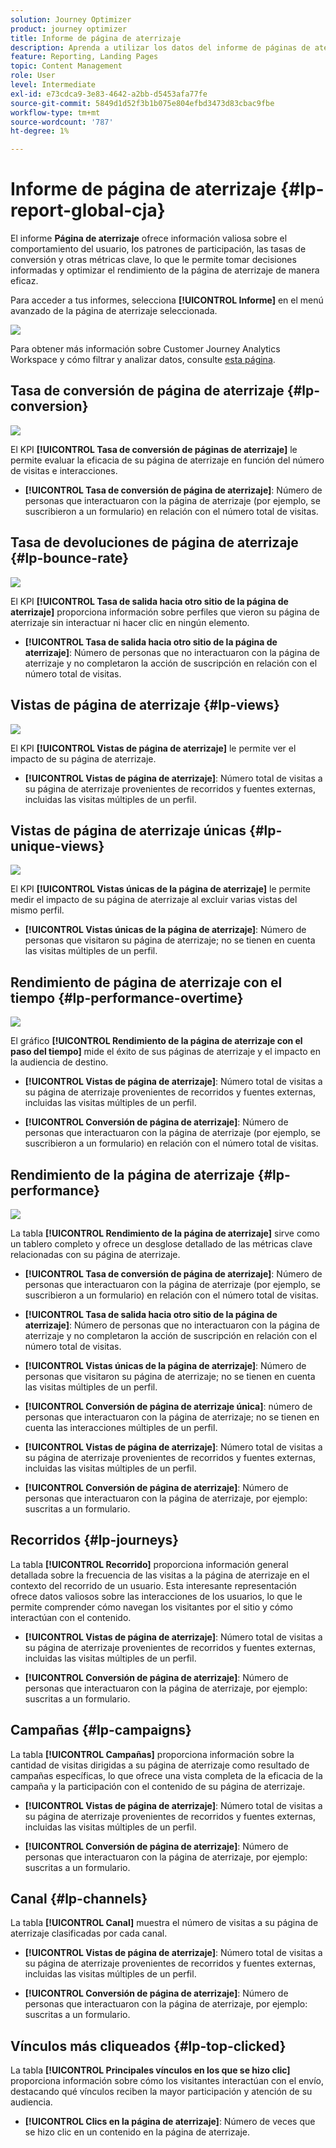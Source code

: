 ```yaml
---
solution: Journey Optimizer
product: journey optimizer
title: Informe de página de aterrizaje
description: Aprenda a utilizar los datos del informe de páginas de aterrizaje
feature: Reporting, Landing Pages
topic: Content Management
role: User
level: Intermediate
exl-id: e73cdca9-3e83-4642-a2bb-d5453afa77fe
source-git-commit: 5849d1d52f3b1b075e804efbd3473d83cbac9fbe
workflow-type: tm+mt
source-wordcount: '787'
ht-degree: 1%

---
```


# Informe de página de aterrizaje {#lp-report-global-cja}

El informe **Página de aterrizaje** ofrece información valiosa sobre el comportamiento del usuario, los patrones de participación, las tasas de conversión y otras métricas clave, lo que le permite tomar decisiones informadas y optimizar el rendimiento de la página de aterrizaje de manera eficaz.

Para acceder a tus informes, selecciona **[!UICONTROL Informe]** en el menú avanzado de la página de aterrizaje seleccionada.

![](assets/cja-lp.png)

Para obtener más información sobre Customer Journey Analytics Workspace y cómo filtrar y analizar datos, consulte [esta página](https://experienceleague.adobe.com/en/docs/analytics-platform/using/cja-workspace/home).

## Tasa de conversión de página de aterrizaje {#lp-conversion}

![](assets/cja-lp-conversion-rate.png)

El KPI **[!UICONTROL Tasa de conversión de páginas de aterrizaje]** le permite evaluar la eficacia de su página de aterrizaje en función del número de visitas e interacciones.

* **[!UICONTROL Tasa de conversión de página de aterrizaje]**: Número de personas que interactuaron con la página de aterrizaje (por ejemplo, se suscribieron a un formulario) en relación con el número total de visitas.

## Tasa de devoluciones de página de aterrizaje {#lp-bounce-rate}

![](assets/cja-lp-bounce-rate.png)

El KPI **[!UICONTROL Tasa de salida hacia otro sitio de la página de aterrizaje]** proporciona información sobre perfiles que vieron su página de aterrizaje sin interactuar ni hacer clic en ningún elemento.

* **[!UICONTROL Tasa de salida hacia otro sitio de la página de aterrizaje]**: Número de personas que no interactuaron con la página de aterrizaje y no completaron la acción de suscripción en relación con el número total de visitas.

## Vistas de página de aterrizaje {#lp-views}

![](assets/cja-lp-views.png)

El KPI **[!UICONTROL Vistas de página de aterrizaje]** le permite ver el impacto de su página de aterrizaje.

* **[!UICONTROL Vistas de página de aterrizaje]**: Número total de visitas a su página de aterrizaje provenientes de recorridos y fuentes externas, incluidas las visitas múltiples de un perfil.

## Vistas de página de aterrizaje únicas {#lp-unique-views}

![](assets/cja-lp-unique-views.png)

El KPI **[!UICONTROL Vistas únicas de la página de aterrizaje]** le permite medir el impacto de su página de aterrizaje al excluir varias vistas del mismo perfil.

* **[!UICONTROL Vistas únicas de la página de aterrizaje]**: Número de personas que visitaron su página de aterrizaje; no se tienen en cuenta las visitas múltiples de un perfil.

## Rendimiento de página de aterrizaje con el tiempo {#lp-performance-overtime}

![](assets/cja-lp-performance-overtime.png)

El gráfico **[!UICONTROL Rendimiento de la página de aterrizaje con el paso del tiempo]** mide el éxito de sus páginas de aterrizaje y el impacto en la audiencia de destino.

* **[!UICONTROL Vistas de página de aterrizaje]**: Número total de visitas a su página de aterrizaje provenientes de recorridos y fuentes externas, incluidas las visitas múltiples de un perfil.

* **[!UICONTROL Conversión de página de aterrizaje]**: Número de personas que interactuaron con la página de aterrizaje (por ejemplo, se suscribieron a un formulario) en relación con el número total de visitas.

## Rendimiento de la página de aterrizaje {#lp-performance}

![](assets/cja-lp-performance.png)

La tabla **[!UICONTROL Rendimiento de la página de aterrizaje]** sirve como un tablero completo y ofrece un desglose detallado de las métricas clave relacionadas con su página de aterrizaje.

* **[!UICONTROL Tasa de conversión de página de aterrizaje]**: Número de personas que interactuaron con la página de aterrizaje (por ejemplo, se suscribieron a un formulario) en relación con el número total de visitas.

* **[!UICONTROL Tasa de salida hacia otro sitio de la página de aterrizaje]**: Número de personas que no interactuaron con la página de aterrizaje y no completaron la acción de suscripción en relación con el número total de visitas.

* **[!UICONTROL Vistas únicas de la página de aterrizaje]**: Número de personas que visitaron su página de aterrizaje; no se tienen en cuenta las visitas múltiples de un perfil.

* **[!UICONTROL Conversión de página de aterrizaje única]**: número de personas que interactuaron con la página de aterrizaje; no se tienen en cuenta las interacciones múltiples de un perfil.

* **[!UICONTROL Vistas de página de aterrizaje]**: Número total de visitas a su página de aterrizaje provenientes de recorridos y fuentes externas, incluidas las visitas múltiples de un perfil.

* **[!UICONTROL Conversión de página de aterrizaje]**: Número de personas que interactuaron con la página de aterrizaje, por ejemplo: suscritas a un formulario.

## Recorridos {#lp-journeys}

La tabla **[!UICONTROL Recorrido]** proporciona información general detallada sobre la frecuencia de las visitas a la página de aterrizaje en el contexto del recorrido de un usuario. Esta interesante representación ofrece datos valiosos sobre las interacciones de los usuarios, lo que le permite comprender cómo navegan los visitantes por el sitio y cómo interactúan con el contenido.

* **[!UICONTROL Vistas de página de aterrizaje]**: Número total de visitas a su página de aterrizaje provenientes de recorridos y fuentes externas, incluidas las visitas múltiples de un perfil.

* **[!UICONTROL Conversión de página de aterrizaje]**: Número de personas que interactuaron con la página de aterrizaje, por ejemplo: suscritas a un formulario.

## Campañas {#lp-campaigns}

La tabla **[!UICONTROL Campañas]** proporciona información sobre la cantidad de visitas dirigidas a su página de aterrizaje como resultado de campañas específicas, lo que ofrece una vista completa de la eficacia de la campaña y la participación con el contenido de su página de aterrizaje.

* **[!UICONTROL Vistas de página de aterrizaje]**: Número total de visitas a su página de aterrizaje provenientes de recorridos y fuentes externas, incluidas las visitas múltiples de un perfil.

* **[!UICONTROL Conversión de página de aterrizaje]**: Número de personas que interactuaron con la página de aterrizaje, por ejemplo: suscritas a un formulario.

## Canal {#lp-channels}

La tabla **[!UICONTROL Canal]** muestra el número de visitas a su página de aterrizaje clasificadas por cada canal.

* **[!UICONTROL Vistas de página de aterrizaje]**: Número total de visitas a su página de aterrizaje provenientes de recorridos y fuentes externas, incluidas las visitas múltiples de un perfil.

* **[!UICONTROL Conversión de página de aterrizaje]**: Número de personas que interactuaron con la página de aterrizaje, por ejemplo: suscritas a un formulario.

## Vínculos más cliqueados {#lp-top-clicked}

La tabla **[!UICONTROL Principales vínculos en los que se hizo clic]** proporciona información sobre cómo los visitantes interactúan con el envío, destacando qué vínculos reciben la mayor participación y atención de su audiencia.

* **[!UICONTROL Clics en la página de aterrizaje]**: Número de veces que se hizo clic en un contenido en la página de aterrizaje.
